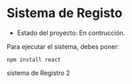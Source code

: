 <h1> Sistema de Registo</h1>

- Estado del proyecto: En contrucción. 

Para ejecutar el sistema, debes poner:

```npm install react```

sistema de Registro 2
